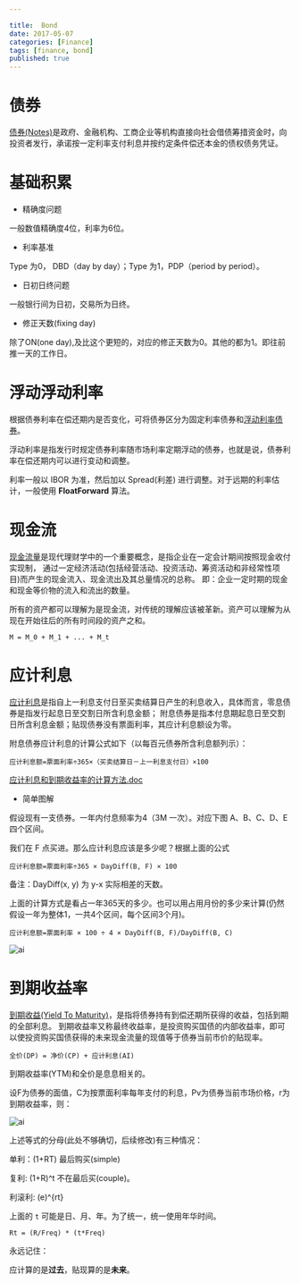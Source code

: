 ```yaml
---

title:  Bond
date: 2017-05-07
categories: [Finance]
tags: [finance, bond]
published: true
---
```




# 债券

[债券(Notes)](http://wiki.mbalib.com/wiki/Bond)是政府、金融机构、工商企业等机构直接向社会借债筹措资金时，向投资者发行，承诺按一定利率支付利息并按约定条件偿还本金的债权债务凭证。


# 基础积累

- 精确度问题

一般数值精确度4位，利率为6位。

- 利率基准

Type 为0， DBD（day by day）；Type 为1，PDP（period by period）。

- 日初日终问题

一般银行间为日初，交易所为日终。

- 修正天数(fixing day)

除了ON(one day),及比这个更短的，对应的修正天数为0。其他的都为1。即往前推一天的工作日。

# 浮动浮动利率

根据债券利率在偿还期内是否变化，可将债券区分为固定利率债券和[浮动利率债券](http://wiki.mbalib.com/wiki/%E6%B5%AE%E5%8A%A8%E5%88%A9%E7%8E%87%E5%80%BA%E5%88%B8)。

浮动利率是指发行时规定债券利率随市场利率定期浮动的债券，也就是说，债券利率在偿还期内可以进行变动和调整。


利率一般以 IBOR 为准，然后加以 Spread(利差) 进行调整。对于远期的利率估计，一般使用 **FloatForward** 算法。



# 现金流 

[现金流量](http://wiki.mbalib.com/wiki/%E7%8E%B0%E9%87%91%E6%B5%81)是现代理财学中的一个重要概念，是指企业在一定会计期间按照现金收付实现制，
通过一定经济活动(包括经营活动、投资活动、筹资活动和非经常性项目)而产生的现金流入、现金流出及其总量情况的总称。
即：企业一定时期的现金和现金等价物的流入和流出的数量。

所有的资产都可以理解为是现金流，对传统的理解应该被革新。资产可以理解为从现在开始往后的所有时间段的资产之和。

```
M = M_0 + M_1 + ... + M_t
```


# 应计利息

[应计利息](http://wiki.mbalib.com/wiki/%E5%BA%94%E8%AE%A1%E5%88%A9%E6%81%AF)是指自上一利息支付日至买卖结算日产生的利息收入，具体而言，零息债券是指发行起息日至交割日所含利息金额；
附息债券是指本付息期起息日至交割日所含利息金额；贴现债券没有票面利率，其应计利息额设为零。


附息债券应计利息的计算公式如下（以每百元债券所含利息额列示）：

```
应计利息额=票面利率÷365×（买卖结算日－上一利息支付日）×100
```

[应计利息和到期收益率的计算方法.doc](https://houbb.github.io/static/app/res/doc/finance/应计利息和到期收益率的计算方法.doc)


- 简单图解

假设现有一支债券。一年内付息频率为4（3M 一次）。对应下图 A、B、C、D、E 四个区间。

我们在 F 点买进。那么应计利息应该是多少呢？根据上面的公式

```
应计利息额=票面利率÷365 × DayDiff(B, F) × 100
```

备注：DayDiff(x, y) 为 y-x 实际相差的天数。

上面的计算方式是看占一年365天的多少。也可以用占用月份的多少来计算(仍然假设一年为整体1，一共4个区间，每个区间3个月)。

```
应计利息额=票面利率 × 100 ÷ 4 × DayDiff(B, F)/DayDiff(B, C)  
```

![ai](https://raw.githubusercontent.com/houbb/resource/master/img/finance/bond/2017-05-07-finance-bond-ai.png)


# 到期收益率

[到期收益(Yield To Maturity)](http://wiki.mbalib.com/wiki/%E5%88%B0%E6%9C%9F%E6%94%B6%E7%9B%8A%E7%8E%87)，是指将债券持有到偿还期所获得的收益，包括到期的全部利息。
到期收益率又称最终收益率，是投资购买国债的内部收益率，即可以使投资购买国债获得的未来现金流量的现值等于债券当前市价的贴现率。


```
全价(DP) = 净价(CP) + 应计利息(AI)
```

到期收益率(YTM)和全价是息息相关的。

设F为债券的面值，C为按票面利率每年支付的利息，Pv为债券当前市场价格，r为到期收益率，则：


![ai](https://raw.githubusercontent.com/houbb/resource/master/img/finance/bond/2017-05-07-finance-bond-rate.png)


上述等式的分母(此处不够确切，后续修改)有三种情况：

单利：(1+RT) 最后购买(simple)

复利: (1+R)^t 不在最后买(couple)。

利滚利: (e)^{rt}


上面的 `t` 可能是日、月、年。为了统一，统一使用年华时间。
 
```
Rt = (R/Freq) * (t*Freq)
```

永远记住：

应计算的是**过去**，贴现算的是**未来**。


















